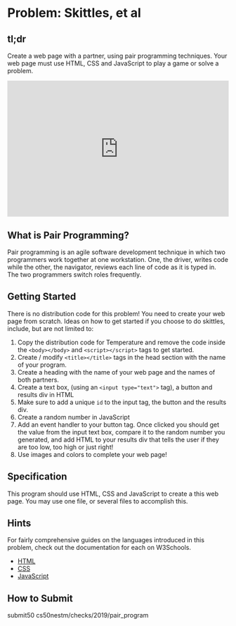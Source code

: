 # Problem: Skittles, et al

## tl;dr
Create a web page with a partner, using pair programming techniques. Your web page must use HTML, CSS and JavaScript to play a game or solve a problem.


<style type="text/css">
.iframe_container {
	position: relative;
	padding-bottom: 56.25%; 
	padding-top: 25px;
	height: 0;
	margin-bottom: 30px;
}

.iframe_container iframe {
	position: absolute;
	top: 0;
	left: 0;
	width: 100%;
	height: 100%;
}
</style>

<div class="iframe_container">
  <iframe src="https://www.youtube.com/embed/oxRwAUQMZgM?modestbranding=1&amp;rel=0&amp;showinfo=0" frameborder="0" allow="accelerometer; autoplay; encrypted-media; gyroscope; picture-in-picture" allowfullscreen=""> </iframe>
</div>

## What is Pair Programming?

Pair programming is an agile software development technique in which two programmers work together at one workstation. 
One, the driver, writes code while the other, the navigator, reviews each line of code as it is typed in. The two programmers switch roles frequently.

## Getting Started
There is no distribution code for this problem! You need to create your web page from scratch. Ideas on how to get started if you choose to do skittles, include, but are not limited to:

1. Copy the distribution code for Temperature and remove the code inside the `<body></body>` and `<script></script>` tags to get started.
2. Create / modify `<title></title>` tags in the head section with the name of your program.
3. Create a heading with the name of your web page and the names of both partners.
4. Create a text box, (using an `<input type="text">` tag), a button and results div in HTML
5. Make sure to add a unique `id` to the input tag, the button and the results div.
6. Create a random number in JavaScript
7. Add an event handler to your button tag. Once clicked you should get the value from the input text box, compare it to the random number you generated, and add HTML to your results div that tells the user if they are too low, too high or just right!
8. Use images and colors to complete your web page!

## Specification

This program should use HTML, CSS and JavaScript to create a this web page. You may use one file, or several files to accomplish this.

## Hints

For fairly comprehensive guides on the languages introduced in this problem, check out the documentation for each on W3Schools.

* [HTML](https://www.w3schools.com/html/)
* [CSS](https://www.w3schools.com/css)
* [JavaScript](https://www.w3schools.com/js)

## How to Submit

submit50 cs50nestm/checks/2019/pair_program
